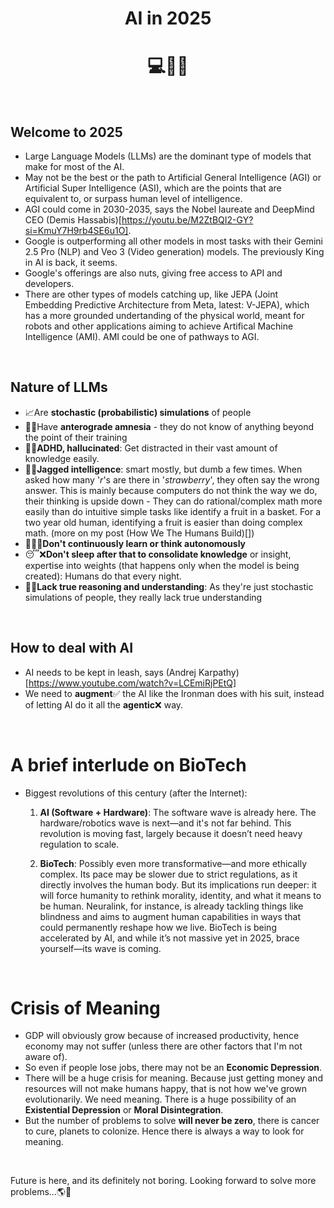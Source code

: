 <h1 align="center">AI in 2025</h1>
<h1 align="center">💻🤖🧠</h1>



<br>

## Welcome to 2025

* Large Language Models (LLMs) are the dominant type of models that make for most of the AI.
* May not be the best or the path to Artificial General Intelligence (AGI) or Artificial Super Intelligence (ASI),
which are the points that are equivalent to, or surpass human level of intelligence.
* AGI could come in 2030-2035, says the Nobel laureate and DeepMind CEO (Demis Hassabis)[https://youtu.be/M2ZtBQI2-GY?si=KmuY7H9rb4SE6u1O].
* Google is outperforming all other models in most tasks with their Gemini 2.5 Pro (NLP) and Veo 3 (Video generation) models. The previously King in AI is back, it seems.
* Google's offerings are also nuts, giving free access to API and developers.
* There are other types of models catching up, like JEPA (Joint Embedding Predictive Architecture from Meta, latest: V-JEPA), which has a more grounded undertanding
of the physical world, meant for robots and other applications aiming to achieve  Artifical Machine Intelligence (AMI). AMI could be one of pathways to AGI.

<br>

## Nature of LLMs

* 📈Are **stochastic (probabilistic) simulations** of people
* 🧠😕Have **anterograde amnesia** - they do not know of anything beyond the point of their training
* 🧠🤯**ADHD, hallucinated**: Get distracted in their vast amount of knowledge easily.
* 🧠🤓**Jagged intelligence**: smart mostly, but dumb a few times. When asked how many '*r*'s are there in '_strawberry_', they often say the wrong answer.
This is mainly because computers do not think the way we do, their thinking is upside down - They can do rational/complex math more easily than do intuitive simple tasks
like identify a fruit in a basket. For a two year old human, identifying a fruit is easier than doing complex math. (more on my post (How We The Humans Build)[])
* 🏃‍♂️❌**Don't continuously learn or think autonomously**
* 😴❌**Don't sleep after that to consolidate knowledge** or insight, expertise into weights (that happens only when the model is being created): Humans do that every night.
* 🤔❌**Lack true reasoning and understanding**: As they're just stochastic simulations of people, they really lack true understanding

<br>

## How to deal with AI

* AI needs to be kept in leash, says (Andrej Karpathy)[https://www.youtube.com/watch?v=LCEmiRjPEtQ]
* We need to **augment**✅ the AI like the Ironman does with his suit, instead of letting AI do it all the **agentic**❌ way.

<br>

# A brief interlude on BioTech

* Biggest revolutions of this century (after the Internet):
  1. **AI (Software + Hardware)**: The software wave is already here.
     The hardware/robotics wave is next—and it's not far behind. This revolution is moving fast, largely because it doesn’t need heavy regulation to scale.
  
  3. **BioTech**: Possibly even more transformative—and more ethically complex.
     Its pace may be slower due to strict regulations, as it directly involves the human body.
     But its implications run deeper: it will force humanity to rethink morality,
     identity, and what it means to be human. Neuralink, for instance, is already tackling things like blindness
     and aims to augment human capabilities in ways that could permanently reshape how we live.
     BioTech is being accelerated by AI, and while it’s not massive yet in 2025, brace yourself—its wave is coming.


<br>

# Crisis of Meaning

* GDP will obviously grow because of increased productivity, hence economy may not suffer (unless there are other factors that I'm not aware of).
* So even if people lose jobs, there may not be an **Economic Depression**.
* There will be a huge crisis for meaning. Because just getting money and resources will not make humans happy, that is not how we've grown evolutionarily.
We need meaning. There is a huge possibility of an **Existential Depression** or **Moral Disintegration**.
* But the number of problems to solve **will never be zero**, there is cancer to cure, planets to colonize. Hence there is always a way to look for meaning.

<br>

Future is here, and its definitely not boring. 
Looking forward to solve more problems...🌎🚀

<br>

